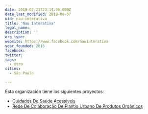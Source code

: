 ```yaml
---
date: 2019-07-21T23:14:06.000Z
date_last_modified: 2019-08-07
uid: nau-interativa
title: 'Nau Interativa'
legal_name: 
description: ''
org_type: 
website: https://www.facebook.com/nauinterativa
year_founded: 2016
facebook: 
twitter: 
tags:
  - otro
cities: 
  - São Paulo

---
```


Esta organización tiene los siguientes proyectos:

- [Cuidados De Saúde Acessíveis](/proyectos/cuidados-de-saude-acessiveis)
- [Rede De Colaboração De Plantio Urbano De Produtos Orgânicos](/proyectos/rede-de-colaboracão-de-plantio-urbano-de-produtos-organicos)
